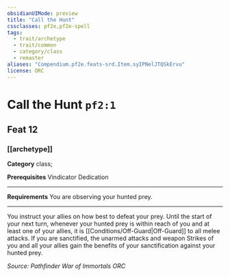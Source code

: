 ```yaml
---
obsidianUIMode: preview
title: "Call the Hunt"
cssclasses: pf2e,pf2e-spell
tags:
  - trait/archetype
  - trait/common
  - category/class
  - remaster
aliases: "Compendium.pf2e.feats-srd.Item.syIPNelJTQSkErvu"
license: ORC
---
```

# Call the Hunt `pf2:1`
## Feat 12
### [[archetype]]

**Category** class; 



**Prerequisites** Vindicator Dedication
* * *
**Requirements** You are observing your hunted prey.

* * *

You instruct your allies on how best to defeat your prey. Until the start of your next turn, whenever your hunted prey is within reach of you and at least one of your allies, it is [[Conditions/Off-Guard|Off-Guard]] to all melee attacks. If you are sanctified, the unarmed attacks and weapon Strikes of you and all your allies gain the benefits of your sanctification against your hunted prey.

*Source: Pathfinder War of Immortals*
*ORC*